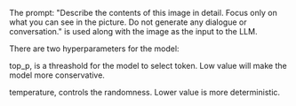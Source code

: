 The prompt: "Describe the contents of this image in detail. Focus only on what you can see in the picture. Do not generate any dialogue or conversation." is used along with the image as the input to the LLM.

There are two hyperparameters for the model:

top_p, is a threashold for the model to select token. Low value will make the model more conservative. 

temperature, controls the randomness. Lower value is more deterministic.


